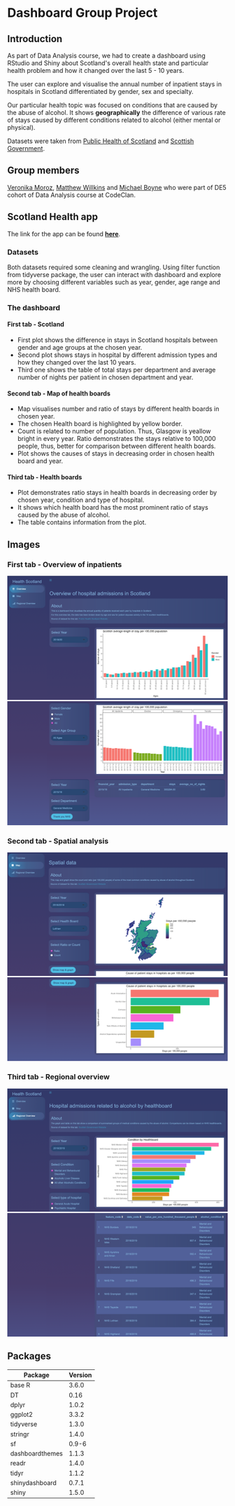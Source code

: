 # Dashboard Group Project

## Introduction
As part of Data Analysis course, we had to create a dashboard using RStudio and Shiny about Scotland's overall health state and particular health problem and how it changed over the last 5 - 10 years.

The user can explore and visualise the annual number of inpatient stays in hospitals in Scotland differentiated by gender, sex and specialty.

Our particular health topic was focused on  conditions that are caused by the abuse of alcohol. It shows **geographically** the difference of various rate of stays caused by different conditions related to alcohol (either mental or physical). 

Datasets were taken from [Public Health of Scotland](https://www.opendata.nhs.scot/dataset/annual-inpatient-and-daycase-activity)
and [Scottish Government](https://statistics.gov.scot/resource?uri=http%3A%2F%2Fstatistics.gov.scot%2Fdata%2Falcohol-related-hospital-statistics).

## Group members 
[Veronika Moroz](https://github.com/vpetrova13),
[Matthew Willkins](https://github.com/matthewwillkins) and
[Michael Boyne](https://github.com/Michael-Boyne) who were part of DE5 cohort of Data Analysis course at CodeClan.

## Scotland Health app
The link for the app can be found **[here](https://veronika13.shinyapps.io/group_project)**.

### Datasets 
Both datasets required some cleaning and wrangling. Using filter function from tidyverse package, the user can interact with dashboard and explore more by choosing different variables such as year, gender, age range and NHS health board.

### The dashboard
#### First tab - Scotland
* First plot shows the difference in stays in Scotland hospitals between gender and age groups at the chosen year. 
* Second plot shows stays in hospital by different admission types and how they changed over the last 10 years. 
* Third one shows the table of total stays per department and average number of nights per patient in chosen department and year.

#### Second tab - Map of health boards
* Map visualises number and ratio of stays by different health boards in chosen year.
* The chosen Health board is highlighted by yellow border.
* Count is related to number of population. Thus, Glasgow is yeallow bright in every year. Ratio demonstrates the stays relative to 100,000 people, thus, better for comparison between different health boards.  
* Plot shows the causes of stays in decreasing order in chosen health board and year.  

#### Third tab - Health boards
* Plot demonstrates ratio stays in health boards in decreasing order by chosen year, condition and type of hospital.
* It shows which health board has the most prominent ratio of stays caused by the abuse of alcohol. 
* The table contains information from the plot.

## Images 
### First tab - Overview of inpatients 
![First tab - Overview](images/1st_tab_plot_gender.png)
![First tab - Overview](images/1st_tab_plot_table.png)
### Second tab - Spatial analysis
![Second tab - Spatial](images/2nd_tab_map.png)
![Second tab - Spatial](images/2nd_tab_plot.png)
### Third tab - Regional overview
![Third tab - Regional](images/3rd_tab_plot.png)
![Third tab - Regional](images/3rd_tab_table.png)

## Packages
| Package | Version | 
--- | --- | 
base R | 3.6.0 |
DT | 0.16 | 
dplyr | 1.0.2 |
ggplot2 | 3.3.2 |
tidyverse | 1.3.0 |
stringr | 1.4.0 |
sf | 0.9-6 |
dashboardthemes | 1.1.3 |
readr | 1.4.0 |
tidyr | 1.1.2 |
shinydashboard | 0.7.1 |
shiny | 1.5.0 |


     